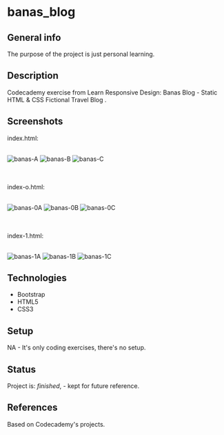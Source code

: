 # banas_blog

## General info
The purpose of the project is just personal learning. 

## Description
Codecademy exercise from Learn Responsive Design: Banas Blog - Static HTML & CSS Fictional Travel Blog .


## Screenshots

index.html: <br><br>
<div style="display: inline;">
<img src='https://i.postimg.cc/4HHFc8n2/banas-A.png' border='0' alt='banas-A'/>
<img src='https://i.postimg.cc/cKDDbqn5/banas-B.png' border='0' alt='banas-B'/>
<img src='https://i.postimg.cc/KKwgpQ0y/banas-C.png' border='0' alt='banas-C'/>
</div>

<br><br>
index-o.html: <br><br>
<div style="display: inline;">
<img src='https://i.postimg.cc/WhvYfwyr/banas-0A.png' border='0' alt='banas-0A'/>
<img src='https://i.postimg.cc/vDkb1kcy/banas-0B.png' border='0' alt='banas-0B'/>
<img src='https://i.postimg.cc/T5p28X17/banas-0C.png' border='0' alt='banas-0C'/>  
</div>

<br><br>
index-1.html: <br><br>
<div style="display: inline;">
  <img src='https://i.postimg.cc/yJ1H4zrm/banas-1A.png' border='0' alt='banas-1A'/>
  <img src='https://i.postimg.cc/nXZ8BJxy/banas-1B.png' border='0' alt='banas-1B'/>
  <img src='https://i.postimg.cc/Rq6zzdGD/banas-1C.png' border='0' alt='banas-1C'/>
</div>

## Technologies
* Bootstrap
* HTML5
* CSS3

## Setup
NA - It's only coding exercises, there's no setup.

## Status
Project is: _finished_, - kept for future reference.

## References
Based on Codecademy's projects. 
